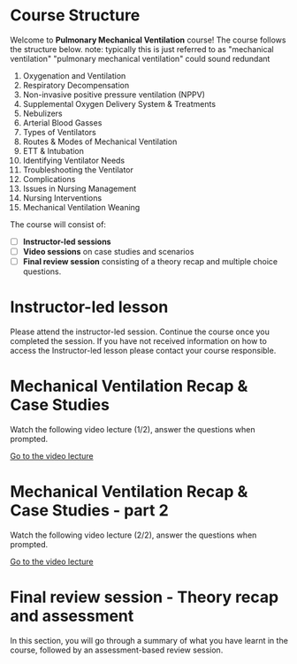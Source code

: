 # Course Structure

Welcome to **Pulmonary Mechanical Ventilation** course! The course follows the structure below.
note: typically this is just referred to as "mechanical ventilation" "pulmonary mechanical ventilation" could sound redundant

1. Oxygenation and Ventilation
2. Respiratory Decompensation 
3. Non-invasive positive pressure ventilation (NPPV)
4. Supplemental Oxygen Delivery System & Treatments
5. Nebulizers
6. Arterial Blood Gasses 
7. Types of Ventilators
8. Routes & Modes of Mechanical Ventilation
9. ETT & Intubation
10. Identifying Ventilator Needs
11. Troubleshooting the Ventilator
12. Complications
13. Issues in Nursing Management
14. Nursing Interventions
15. Mechanical Ventilation Weaning


The course will consist of:
- [ ] **Instructor-led sessions**
- [ ] **Video sessions** on case studies and scenarios
- [ ] **Final review session** consisting of a theory recap and multiple choice questions.

# Instructor-led lesson
Please attend the instructor-led session. Continue the course once you completed the session.
If you have not received information on how to access the Instructor-led lesson please contact your course responsible.

# Mechanical Ventilation Recap & Case Studies

Watch the following video lecture (1/2), answer the questions when prompted.

[Go to the video lecture](https://covid19.sccm.org/Presentations/Mechanical-Ventilation1/story_html5.html?lms=1)


# Mechanical Ventilation Recap & Case Studies - part 2

Watch the following video lecture (2/2), answer the questions when prompted.

[Go to the video lecture](https://covid19.sccm.org/Presentations/Mechanical-Ventilation2/story_html5.html?lms=1)

# Final review session - Theory recap and assessment

In this section, you will go through a summary of what you have learnt in the course, followed by an assessment-based review session.
